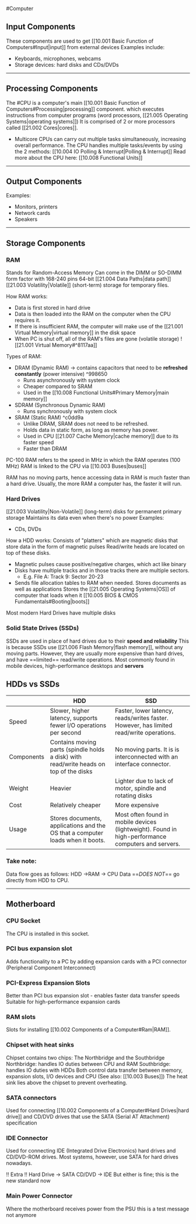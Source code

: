 #Computer
## Input Components
These components are used to get [[10.001 Basic Function of Computers#Input|input]] from external devices
Examples include:
- Keyboards, microphones, webcams
- Storage devices: hard disks and CDs/DVDs
---
## Processing Components
The #CPU is a computer's main [[10.001 Basic Function of Computers#Processing|processing]] component. which executes instructions from computer programs (word processors, [[21.005 Operating Systems|operating systems]])
It is comprised of 2 or more processors called [[21.002 Cores|cores]].
- Multicore CPUs can carry out multiple tasks simultaneously, increasing overall performance.
The CPU handles multiple tasks/events by using the 2 methods: [[10.004 IO Polling & Interrupt|Polling & Interrupt]]
Read more about the CPU here: [[10.008 Functional Units]]

---
## Output Components
Examples:
- Monitors, printers
- Network cards
- Speakers

---
## Storage Components
### RAM
Stands for Random-Access Memory
Can come in the DIMM or SO-DIMM form factor with 168-240 pins
64-bit [[21.004 Data Paths|data path]]
[[21.003 Volatility|Volatile]] (short-term) storage for temporary files.

How RAM works:
- Data is first stored in hard drive
- Data is then loaded into the RAM on the computer when the CPU requires it.
- If there is insufficient RAM, the computer will make use of the [[21.001 Virtual Memory|virtual memory]] in the disk space
- When PC is shut off, all of the RAM's files are gone (volatile storage)
![[21.001 Virtual Memory#^8117aa]]

Types of RAM:
- DRAM (Dynamic RAM) -> contains capacitors that need to be **refreshed constantly** (power intensive) ^998650
	- Runs asynchronously with system clock
	- Cheaper compared to SRAM
	- Used in the [[10.008 Functional Units#Primary Memory|main memory]]
- SDRAM (Synchronous Dynamic RAM)
	- Runs synchronously with system clock
- SRAM (Static RAM) ^c0dd9a
	- Unlike DRAM, SRAM does not need to be refreshed.
	- Holds data in static form, as long as memory has power.
	- Used in CPU [[21.007 Cache Memory|cache memory]] due to its faster speed
	- Faster than DRAM

PC-100 RAM refers to the speed in MHz in which the RAM operates (100 MHz)
RAM is linked to the CPU via [[10.003 Buses|buses]]

RAM has no moving parts, hence accessing data in RAM is much faster than a hard drive.
Usually, the more RAM a computer has, the faster it will run.
### Hard Drives
[[21.003 Volatility|Non-Volatile]] (long-term) disks for permanent primary storage
Maintains its data even when there's no power
Examples:
- CDs, DVDs

How a HDD works:
Consists of "platters" which are magnetic disks that store data in the form of magnetic pulses
Read/write heads are located on top of these disks.
- Magnetic pulses cause positive/negative charges, which act like binary
- Disks have multiple tracks and in those tracks there are multiple sectors.
	- E.g. File A: Track 9: Sector 20-23 
- Sends file allocation tables to RAM when needed. 
Stores documents as well as applications
Stores the [[21.005 Operating Systems|OS]] of computer that loads when it [[10.005 BIOS & CMOS Fundamentals#Booting|boots]]

Most modern Hard Drives have multiple disks

### Solid State Drives (SSDs)
SSDs are used in place of hard drives due to their **speed and reliability**
This is because SSDs use [[21.006 Flash Memory|flash memory]], without any moving parts.
However, they are usually more expensive than hard drives, and have ==limited== read/write operations.
Most commonly found in mobile devices, high-performance desktops and **servers**

## HDDs vs SSDs

|            | HDD                                                                                    | SSD                                                                                                |
| ---------- | -------------------------------------------------------------------------------------- | -------------------------------------------------------------------------------------------------- |
| Speed      | Slower, higher latency, supports fewer I/O operations per second                       | Faster, lower latency, reads/writes faster. However, has limited read/write operations.            |
| Components | Contains moving parts (spindle holds a disk) with read/write heads on top of the disks | No moving parts. It is is interconnected with an interface connector.                              |
| Weight     | Heavier                                                                                | Lighter due to lack of motor, spindle and rotating disks                                           |
| Cost       | Relatively cheaper                                                                     | More expensive                                                                                     |
| Usage      | Stores documents, applications and the OS that a computer loads when it boots.         | Most often found in mobile devices (lightweight). Found in high-performance computers and servers. |

### Take note:
Data flow goes as follows: HDD ->RAM -> CPU
Data ==*DOES NOT*== go directly from HDD to CPU.

---
## Motherboard
### CPU Socket
The CPU is installed in this socket.

### PCI bus expansion slot
Adds functionality to a PC by adding expansion cards with a PCI connector (Peripheral Component Interconnect)

### PCI-Express Expansion Slots
Better than PCI bus expansion slot - enables faster data transfer speeds
Suitable for high-performance expansion cards

### RAM slots 
Slots for installing [[10.002 Components of a Computer#Ram|RAM]].

### Chipset with heat sinks
Chipset contains two chips: The Northbridge and the Southbridge
Northbridge: handles IO duties between CPU and RAM
Southbridge: handles IO duties with HDDs 
Both control data transfer between memory, expansion slots, I/O devices and CPU (See also: [[10.003 Buses]])
The heat sink lies above the chipset to prevent overheating.

### SATA connectors
Used for connecting [[10.002 Components of a Computer#Hard Drives|hard drive]] and CD/DVD drives that use the SATA (Serial AT Attachment) specification

### IDE Connector
Used for connecting IDE (Integrated Drive Electronics) hard drives and CD/DVD-ROM drives. Most systems, however, use SATA for hard drives nowadays.

!! Extra !!
Hard Drive -> SATA 
CD/DVD -> IDE
But either is fine; this is the new standard now

### Main Power Connector
Where the motherboard receives power from the PSU
this is a test message not anymore